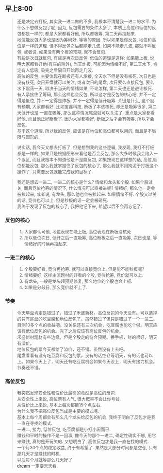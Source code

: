 ## 早上8:00

> 还是决定去打板, 其实我一进二做的不多, 我根本不清楚我一进二的水平. 
> 为什么不想做反包了呢, 因为, 反包需要的条件太多了, 本质上高位和低位的反包都是一样的, 都是大家都看好他, 所以都吸筹, 第二天再拉起来.   
> 地位能反包大多也是因为筹码好. 等等的原因. 所以如果是做反包, 地位和高位是一样的道理. 怪不得反包之后都能走几波. 如果不能走几波, 那就不叫反包, 或者说, 如果没有两个板的预期, 就不会反包.  
> 有些是次日就反包, 有些是再次日反包. 低位的道理是这样: 如果能上板, 说明大家都看好他(有庄的除外), 当天炸板, 可能因为情绪不好, 第二天水下, 肯定有人低吸, 吸完之后隔日开始再走几波.   
> 高位的反包, 主要体现在断板还有人承接, 全天水下但是没有核死, 次日也是没有核死, 次日开盘就可以关注, 或者次日的尾盘, 次日要么直接反包, 要么水下震荡一天, 取决于当天的情绪如果, 不论怎样, 第二天也还是避讳核死. 有人承接住了筹码, 那么这样也会反包.
> 所以这才是反包的核心吧, 并不一定得是低位,  并不一定得是炸板, 并不一定得是低开吸筹. 关键是什么, 这个股有预期, 大家都看好, 比如宝鑫科技, 断板了本该核死, 却还是吸筹很多, 第二天低开也是
> 一直在吸筹, 那么这种情况尾盘就可以关注了. 重点是大家都看好他, 而且他正好断板了. 因为大家都看好, 断板之后才会有吸筹, 所以才会反包.  
> 基于这个道理, 所以我的反包, 应该是在地位和高位都可以用的, 而且是不局限与图形的.  

> 说实话, 我今天又想去打板了, 但是想到我的这些逻辑, 我发现, 我打不打板都是一样的, 如果只是根据图形来看他是否会反包, 那么大多时候我会陷入一个误区, 而且我根本不知道他是不是能反包, 如果按现在这样想的话,
> 高位,低位都能反包, 那么我就掌握住了反包的核心了, 那么我就不用拘泥于打板这个操作了. 只需要反包就能完成我的目标了.   

> 我还是想去一进二, 一进二的核心是什么? 情绪和龙头和个股. 如果个股过关, 而且竞价抢筹的情况下, 什么情况可以直接进呢? 情绪好, 那么他一定会被拉起来, 或者说, 有龙头, 那么他也会被拉起来. 如果情绪不好. 个股又过关的话, 竞价也可以上, 但是秒板的话一定会被砸死.   
> 我终于发现了反包的核心了, 我把他记下来, 希望以后不会再忘记了. 



### 反包的核心
> 1. 大家都认可他, 地位表现在能上板, 高位表现在断板没核死
> 2. 所以低位次日, 低开之后一直吸筹, 高位断板之后一直吸筹, 次日也是, 等情绪好的时候再拉起来. 


### 一进二的核心
> 1. 个股要好看, 竞价再抢筹.     就可以直接竞价上, 但是能不能秒板呢? 
> 2. 情绪要好, 这样主流题材的好看的个股, 竞价抢筹, 竞价就可以上. 
> 3. 有龙头, 一般是龙头超预期修复, 那么地位的个股也会上板.
> 4. 如果是分歧日, 那么竞价就不上了. 



### 节奏
> 今天早盘肯定是错过了，错过了禾盛新材。高位反包的今天没有。可以选择的只有尾盘的吃豆腐和地位反包了。虽然错过了但只是错过了一个一进二。目测10多个点的收益吧。没关系还有三次机会，吃豆腐也能吃个够。明天应该有低位反包的机会。完了之后应该有高位反包的机会。  
>  禾盛新材题材有些边缘，但是个股走的符合预期。换手板，封的很好，明天有溢价。  
>  地位反包的票今天都给了溢价，还不错。虽然没有上去吧。  
>  尾盘看看有没有吃豆腐和反包的票，没有的话空仓等明天，有的话也可以上。如果今天上了，明天还有吃豆腐机会如果今天没上，明天有接力机会。节奏还不错。 




### 高位反包
> 我突然发现安全性和性价比最高的竟然是高位的反包.  
> 从安全性上来说, 高位票有人气, 很大概率不会让你亏钱.  
> 从性价比上来说, 基本上每次都能15个点左右.  
> 为什么我不把高位反包当成是主要的模式呢.   
> 基本上每个周都会有那么几个龙头给反包的机会. 我终于明白了反包才是我一直在寻找的模式.  
> 一进二, 接力, 低位反包, 吃豆腐都是小打小闹而已.  
> 赚钱和平时的操作不是一回事, 像今天的那个一进二, 确定性确实不够, 用它来赚钱, 真的是开玩笑的.  又想明白了, 高位反包才是我一直在找的模式.   
> 一个月30个点的稳定收益, 终于有希望了. 果然是大部分时间都是空仓, 只有那几天才是赚钱的时机.  
> 以后每个月就等那么几天好了.  
> [dream](https://markdown.com.cn) 一定要天天看.  
